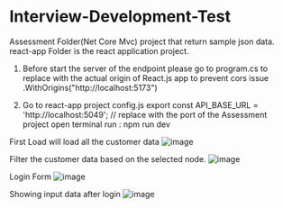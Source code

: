 # Interview-Development-Test

Assessment Folder(Net Core Mvc) project that return sample json data.
react-app Folder is the react application project.

1) Before start the server of the endpoint please go to program.cs to replace with the actual origin of  React.js app to prevent cors issue
.WithOrigins("http://localhost:5173") 

2) Go to react-app project config.js 
export const API_BASE_URL = 'http://localhost:5049'; // replace with the port of the Assessment project
open terminal run : npm run dev

First Load will load all the customer data
![image](https://github.com/zhengphin/Interview-Development-Test/assets/81290239/b643a263-795c-42ff-b2a0-adb15df5aa97)

Filter the customer data based on the selected node.
![image](https://github.com/zhengphin/Interview-Development-Test/assets/81290239/1cfe6209-9736-4235-80ee-0e720602a643)

Login Form
![image](https://github.com/zhengphin/Interview-Development-Test/assets/81290239/00f299d6-b30e-4e0a-8a59-455fb2d5583c)

Showing input data after login
![image](https://github.com/zhengphin/Interview-Development-Test/assets/81290239/c6ba8632-b0f7-4dcf-9448-324db62e0f81)









